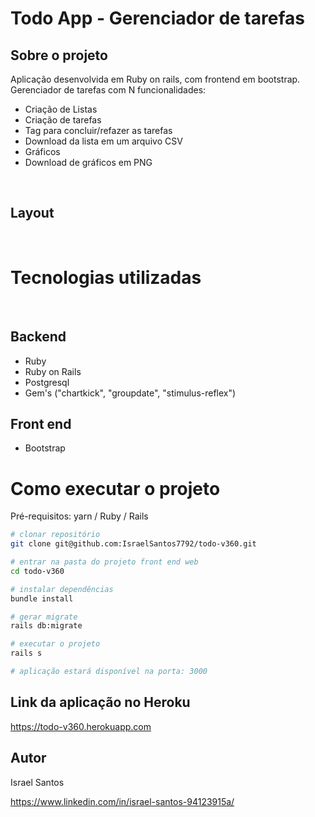 # Todo App - Gerenciador de tarefas

## Sobre o projeto

Aplicação desenvolvida em Ruby on rails, com frontend em bootstrap.<br>
Gerenciador de tarefas com N funcionalidades:
- Criação de Listas
- Criação de tarefas
- Tag para concluir/refazer as tarefas
- Download da lista em um arquivo CSV
- Gráficos
- Download de gráficos em PNG

<br>

## Layout
<br>

# Tecnologias utilizadas
<br>

## Backend
- Ruby 
- Ruby on Rails 
- Postgresql
- Gem's ("chartkick", "groupdate", "stimulus-reflex")

## Front end
- Bootstrap<br>

# Como executar o projeto

Pré-requisitos: yarn / Ruby / Rails

```bash
# clonar repositório
git clone git@github.com:IsraelSantos7792/todo-v360.git

# entrar na pasta do projeto front end web
cd todo-v360

# instalar dependências
bundle install

# gerar migrate
rails db:migrate

# executar o projeto
rails s

# aplicação estará disponível na porta: 3000

```
## Link da aplicação no Heroku

https://todo-v360.herokuapp.com

## Autor

Israel Santos 

https://www.linkedin.com/in/israel-santos-94123915a/
